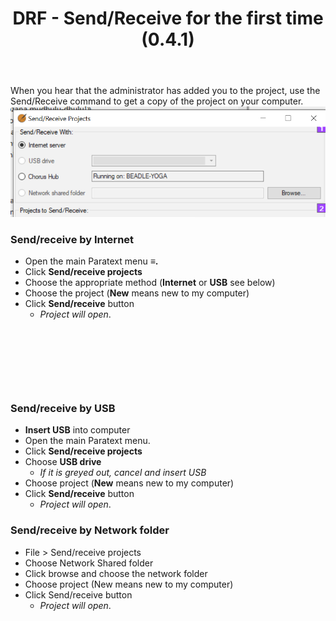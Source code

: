 ﻿---
title: DRF - Send/Receive for the first time (0.4.1)
---
When you hear that the administrator has added you to the project, use the Send/Receive command to get a copy of the project on your computer.  
![](../media/47137350b2b373e211b40cd85e86d03f.png)
### Send/receive by Internet

-  Open the main Paratext menu **≡.**
-  Click **Send/receive projects**
-  Choose the appropriate method (**Internet** or **USB** see below)
-  Choose the project (**New** means new to my computer)
-  Click **Send/receive** button  
      -  *Project will open*.

 
-----

 
-----


### Send/receive by USB

-  **Insert USB** into computer
-  Open the main Paratext menu.
-  Click **Send/receive projects**
-  Choose **USB drive**
    -  *If it is greyed out, cancel and insert USB*
-  Choose project (**New** means new to my computer)
-  Click **Send/receive** button  
    -  *Project will open*.

### Send/receive by Network folder
-  File > Send/receive projects
-  Choose Network Shared folder
-  Click browse and choose the network folder
-  Choose project (New means new to my computer)
-  Click Send/receive button  
     -  *Project will open*.

